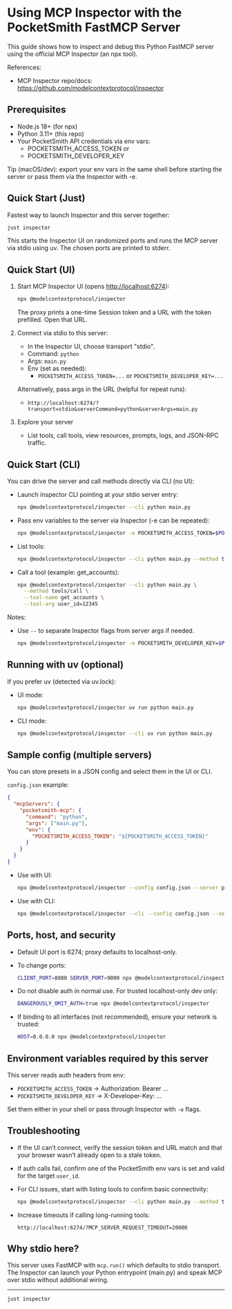 # Using MCP Inspector with the PocketSmith FastMCP Server

This guide shows how to inspect and debug this Python FastMCP server using the official MCP Inspector (an npx tool).

References:

- MCP Inspector repo/docs: <https://github.com/modelcontextprotocol/inspector>

## Prerequisites

- Node.js 18+ (for npx)
- Python 3.11+ (this repo)
- Your PocketSmith API credentials via env vars:
  - POCKETSMITH_ACCESS_TOKEN or
  - POCKETSMITH_DEVELOPER_KEY

Tip (macOS/dev): export your env vars in the same shell before starting the server or pass them via the Inspector with -e.

## Quick Start (Just)

Fastest way to launch Inspector and this server together:

```bash
just inspector
```

This starts the Inspector UI on randomized ports and runs the MCP server via stdio using uv. The chosen ports are printed to stderr.

## Quick Start (UI)

1. Start MCP Inspector UI (opens <http://localhost:6274>):

   ```bash
   npx @modelcontextprotocol/inspector
   ```

   The proxy prints a one-time Session token and a URL with the token prefilled. Open that URL.

2. Connect via stdio to this server:
   - In the Inspector UI, choose transport "stdio".
   - Command: `python`
   - Args: `main.py`
   - Env (set as needed):
     - `POCKETSMITH_ACCESS_TOKEN=...` or `POCKETSMITH_DEVELOPER_KEY=...`

   Alternatively, pass args in the URL (helpful for repeat runs):
   - `http://localhost:6274/?transport=stdio&serverCommand=python&serverArgs=main.py`

3. Explore your server
   - List tools, call tools, view resources, prompts, logs, and JSON-RPC traffic.

## Quick Start (CLI)

You can drive the server and call methods directly via CLI (no UI):

- Launch inspector CLI pointing at your stdio server entry:

  ```bash
  npx @modelcontextprotocol/inspector --cli python main.py
  ```

- Pass env variables to the server via Inspector (-e can be repeated):

  ```bash
  npx @modelcontextprotocol/inspector -e POCKETSMITH_ACCESS_TOKEN=$POCKETSMITH_ACCESS_TOKEN --cli python main.py
  ```

- List tools:

  ```bash
  npx @modelcontextprotocol/inspector --cli python main.py --method tools/list
  ```

- Call a tool (example: get_accounts):

  ```bash
  npx @modelcontextprotocol/inspector --cli python main.py \
    --method tools/call \
    --tool-name get_accounts \
    --tool-arg user_id=12345
  ```

Notes:

- Use `--` to separate Inspector flags from server args if needed.

  ```bash
  npx @modelcontextprotocol/inspector -e POCKETSMITH_DEVELOPER_KEY=$POCKETSMITH_DEVELOPER_KEY -- python main.py
  ```

## Running with uv (optional)

If you prefer uv (detected via uv.lock):

- UI mode:

  ```bash
  npx @modelcontextprotocol/inspector uv run python main.py
  ```

- CLI mode:

  ```bash
  npx @modelcontextprotocol/inspector --cli uv run python main.py
  ```

## Sample config (multiple servers)

You can store presets in a JSON config and select them in the UI or CLI.

`config.json` example:

```json
{
  "mcpServers": {
    "pocketsmith-mcp": {
      "command": "python",
      "args": ["main.py"],
      "env": {
        "POCKETSMITH_ACCESS_TOKEN": "${POCKETSMITH_ACCESS_TOKEN}"
      }
    }
  }
}
```

- Use with UI:

  ```bash
  npx @modelcontextprotocol/inspector --config config.json --server pocketsmith-mcp
  ```

- Use with CLI:

  ```bash
  npx @modelcontextprotocol/inspector --cli --config config.json --server pocketsmith-mcp --method tools/list
  ```

## Ports, host, and security

- Default UI port is 6274; proxy defaults to localhost-only.
- To change ports:

  ```bash
  CLIENT_PORT=8080 SERVER_PORT=9000 npx @modelcontextprotocol/inspector
  ```

- Do not disable auth in normal use. For trusted localhost-only dev only:

  ```bash
  DANGEROUSLY_OMIT_AUTH=true npx @modelcontextprotocol/inspector
  ```

- If binding to all interfaces (not recommended), ensure your network is trusted:

  ```bash
  HOST=0.0.0.0 npx @modelcontextprotocol/inspector
  ```

## Environment variables required by this server

This server reads auth headers from env:

- `POCKETSMITH_ACCESS_TOKEN` -> Authorization: Bearer ...
- `POCKETSMITH_DEVELOPER_KEY` -> X-Developer-Key: ...

Set them either in your shell or pass through Inspector with `-e` flags.

## Troubleshooting

- If the UI can’t connect, verify the session token and URL match and that your browser wasn’t already open to a stale token.
- If auth calls fail, confirm one of the PocketSmith env vars is set and valid for the target `user_id`.
- For CLI issues, start with listing tools to confirm basic connectivity:

  ```bash
  npx @modelcontextprotocol/inspector --cli python main.py --method tools/list
  ```

- Increase timeouts if calling long-running tools:

  ```text
  http://localhost:6274/?MCP_SERVER_REQUEST_TIMEOUT=20000
  ```

## Why stdio here?

This server uses FastMCP with `mcp.run()` which defaults to stdio transport. The Inspector can launch your Python entrypoint (main.py) and speak MCP over stdio without additional wiring.

---

```bash
just inspector
```
